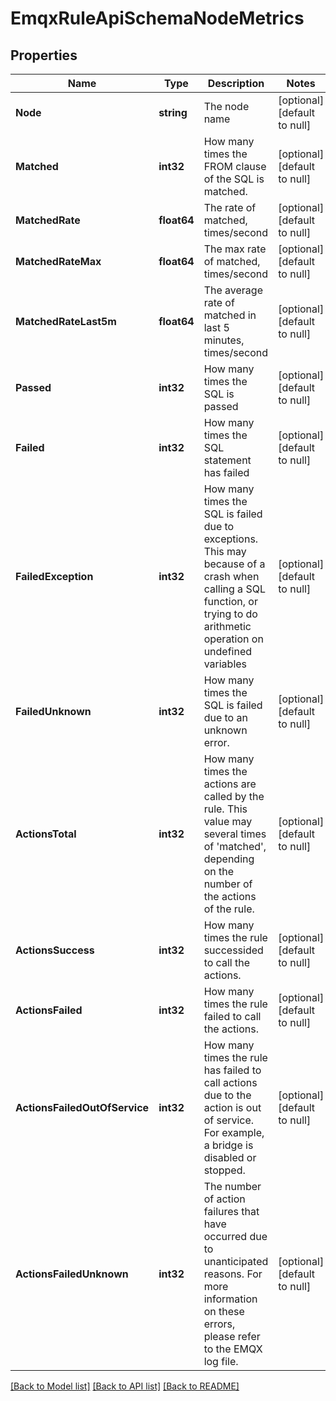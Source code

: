 # EmqxRuleApiSchemaNodeMetrics

## Properties
Name | Type | Description | Notes
------------ | ------------- | ------------- | -------------
**Node** | **string** | The node name | [optional] [default to null]
**Matched** | **int32** | How many times the FROM clause of the SQL is matched. | [optional] [default to null]
**MatchedRate** | **float64** | The rate of matched, times/second | [optional] [default to null]
**MatchedRateMax** | **float64** | The max rate of matched, times/second | [optional] [default to null]
**MatchedRateLast5m** | **float64** | The average rate of matched in last 5 minutes, times/second | [optional] [default to null]
**Passed** | **int32** | How many times the SQL is passed | [optional] [default to null]
**Failed** | **int32** | How many times the SQL statement has failed | [optional] [default to null]
**FailedException** | **int32** | How many times the SQL is failed due to exceptions. This may because of a crash when calling a SQL function, or trying to do arithmetic operation on undefined variables | [optional] [default to null]
**FailedUnknown** | **int32** | How many times the SQL is failed due to an unknown error. | [optional] [default to null]
**ActionsTotal** | **int32** | How many times the actions are called by the rule. This value may several times of &#x27;matched&#x27;, depending on the number of the actions of the rule. | [optional] [default to null]
**ActionsSuccess** | **int32** | How many times the rule successided to call the actions. | [optional] [default to null]
**ActionsFailed** | **int32** | How many times the rule failed to call the actions. | [optional] [default to null]
**ActionsFailedOutOfService** | **int32** | How many times the rule has failed to call actions due to the action is out of service. For example, a bridge is disabled or stopped. | [optional] [default to null]
**ActionsFailedUnknown** | **int32** | The number of action failures that have occurred due to unanticipated reasons. For more information on these errors, please refer to the EMQX log file. | [optional] [default to null]

[[Back to Model list]](../README.md#documentation-for-models) [[Back to API list]](../README.md#documentation-for-api-endpoints) [[Back to README]](../README.md)


